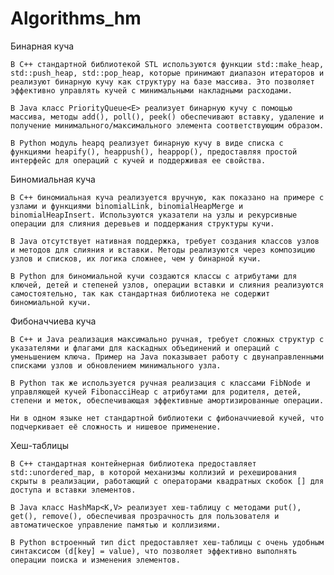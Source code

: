# Algorithms_hm

Бинарная куча

    В C++ стандартной библиотекой STL используются функции std::make_heap, std::push_heap, std::pop_heap, которые принимают диапазон итераторов и реализуют бинарную кучу как структуру на базе массива. Это позволяет эффективно управлять кучей с минимальными накладными расходами.

    В Java класс PriorityQueue<E> реализует бинарную кучу с помощью массива, методы add(), poll(), peek() обеспечивают вставку, удаление и получение минимального/максимального элемента соответствующим образом.

    В Python модуль heapq реализует бинарную кучу в виде списка с функциями heapify(), heappush(), heappop(), предоставляя простой интерфейс для операций с кучей и поддерживая ее свойства.

Биномиальная куча

    В C++ биномиальная куча реализуется вручную, как показано на примере с узлами и функциями binomialLink, binomialHeapMerge и binomialHeapInsert. Используются указатели на узлы и рекурсивные операции для слияния деревьев и поддержания структуры кучи.

    В Java отсутствует нативная поддержка, требует создания классов узлов и методов для слияния и вставки. Методы реализуются через композицию узлов и списков, их логика сложнее, чем у бинарной кучи.

    В Python для биномиальной кучи создаются классы с атрибутами для ключей, детей и степеней узлов, операции вставки и слияния реализуются самостоятельно, так как стандартная библиотека не содержит биномиальной кучи.

Фибоначчиева куча

    В C++ и Java реализация максимально ручная, требует сложных структур с указателями и флагами для каскадных объединений и операций с уменьшением ключа. Пример на Java показывает работу с двунаправленными списками узлов и обновлением минимального узла.

    В Python так же используется ручная реализация с классами FibNode и управляющей кучей FibonacciHeap с атрибутами для родителя, детей, степени и меток, обеспечивающая эффективные амортизированные операции.

    Ни в одном языке нет стандартной библиотеки с фибоначчиевой кучей, что подчеркивает её сложность и нишевое применение.

Хеш-таблицы

    В C++ стандартная контейнерная библиотека предоставляет std::unordered_map, в которой механизмы коллизий и рехеширования скрыты в реализации, работающий с операторами квадратных скобок [] для доступа и вставки элементов.

    В Java класс HashMap<K,V> реализует хеш-таблицу с методами put(), get(), remove(), обеспечивая прозрачность для пользователя и автоматическое управление памятью и коллизиями.

    В Python встроенный тип dict предоставляет хеш-таблицы с очень удобным синтаксисом (d[key] = value), что позволяет эффективно выполнять операции поиска и изменения элементов.
